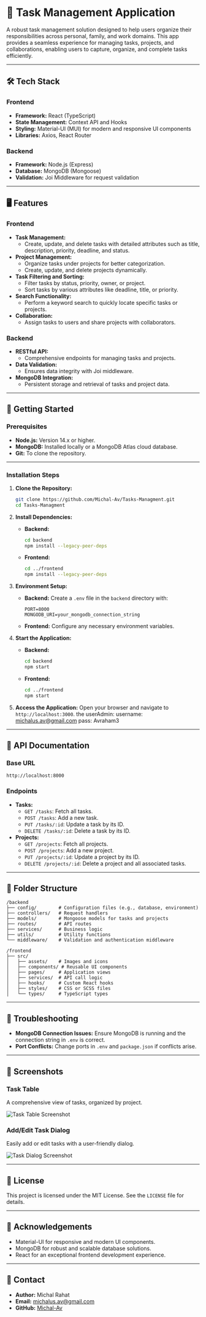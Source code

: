 

# 📝 Task Management Application

A robust task management solution designed to help users organize their responsibilities across personal, family, and work domains. This app provides a seamless experience for managing tasks, projects, and collaborations, enabling users to capture, organize, and complete tasks efficiently.

---

## 🛠️ Tech Stack

### **Frontend**
- **Framework:** React (TypeScript)
- **State Management:** Context API and Hooks
- **Styling:** Material-UI (MUI) for modern and responsive UI components
- **Libraries:** Axios, React Router

### **Backend**
- **Framework:** Node.js (Express)
- **Database:** MongoDB (Mongoose)
- **Validation:** Joi Middleware for request validation

---

## 🖥️ Features

### **Frontend**
- **Task Management:**
  - Create, update, and delete tasks with detailed attributes such as title, description, priority, deadline, and status.
- **Project Management:**
  - Organize tasks under projects for better categorization.
  - Create, update, and delete projects dynamically.
- **Task Filtering and Sorting:**
  - Filter tasks by status, priority, owner, or project.
  - Sort tasks by various attributes like deadline, title, or priority.
- **Search Functionality:**
  - Perform a keyword search to quickly locate specific tasks or projects.
- **Collaboration:**
  - Assign tasks to users and share projects with collaborators.

### **Backend**
- **RESTful API:**
  - Comprehensive endpoints for managing tasks and projects.
- **Data Validation:**
  - Ensures data integrity with Joi middleware.
- **MongoDB Integration:**
  - Persistent storage and retrieval of tasks and project data.

---

## 🚀 Getting Started

### **Prerequisites**
- **Node.js:** Version 14.x or higher.
- **MongoDB:** Installed locally or a MongoDB Atlas cloud database.
- **Git:** To clone the repository.

---

### **Installation Steps**

1. **Clone the Repository:**
   ```bash
   git clone https://github.com/Michal-Av/Tasks-Managment.git
   cd Tasks-Managment
   ```

2. **Install Dependencies:**
   - **Backend:**
     ```bash
     cd backend
     npm install --legacy-peer-deps
     ```
   - **Frontend:**
     ```bash
     cd ../frontend
     npm install --legacy-peer-deps
     ```

3. **Environment Setup:**
   - **Backend:**
     Create a `.env` file in the `backend` directory with:
     ```
     PORT=8000
     MONGODB_URI=your_mongodb_connection_string
     ```
   - **Frontend:**
     Configure any necessary environment variables.

4. **Start the Application:**
   - **Backend:**
     ```bash
     cd backend
     npm start
     ```
   - **Frontend:**
     ```bash
     cd ../frontend
     npm start
     ```

5. **Access the Application:**
   Open your browser and navigate to `http://localhost:3000`.
   the userAdmin:
    username: michalus.av@gmail.com
    pass: Avraham3

---

## 📄 API Documentation

### **Base URL**
```
http://localhost:8000
```

### **Endpoints**
- **Tasks:**
  - `GET /tasks`: Fetch all tasks.
  - `POST /tasks`: Add a new task.
  - `PUT /tasks/:id`: Update a task by its ID.
  - `DELETE /tasks/:id`: Delete a task by its ID.
- **Projects:**
  - `GET /projects`: Fetch all projects.
  - `POST /projects`: Add a new project.
  - `PUT /projects/:id`: Update a project by its ID.
  - `DELETE /projects/:id`: Delete a project and all associated tasks.

---

## 📂 Folder Structure

```plaintext
/backend
├── config/        # Configuration files (e.g., database, environment)
├── controllers/   # Request handlers
├── models/        # Mongoose models for tasks and projects
├── routes/        # API routes
├── services/      # Business logic
├── utils/         # Utility functions
└── middleware/    # Validation and authentication middleware

/frontend
├── src/
│   ├── assets/    # Images and icons
│   ├── components/ # Reusable UI components
│   ├── pages/     # Application views
│   ├── services/  # API call logic
│   ├── hooks/     # Custom React hooks
│   ├── styles/    # CSS or SCSS files
│   └── types/     # TypeScript types
```

---

## 🔧 Troubleshooting

- **MongoDB Connection Issues:** Ensure MongoDB is running and the connection string in `.env` is correct.
- **Port Conflicts:** Change ports in `.env` and `package.json` if conflicts arise.

---

## 📸 Screenshots

### **Task Table**
A comprehensive view of tasks, organized by project.

![Task Table Screenshot](screenshot_task_table.png)

### **Add/Edit Task Dialog**
Easily add or edit tasks with a user-friendly dialog.

![Task Dialog Screenshot](screenshot_task_dialog.png)

---

## 📜 License

This project is licensed under the MIT License. See the `LICENSE` file for details.

---

## 🙌 Acknowledgements

- Material-UI for responsive and modern UI components.
- MongoDB for robust and scalable database solutions.
- React for an exceptional frontend development experience.

---

## 💬 Contact

- **Author:** Michal Rahat
- **Email:** [michalus.av@gmail.com](mailto:michalus.av@gmail.com)
- **GitHub:** [Michal-Av](https://github.com/Michal-Av)

